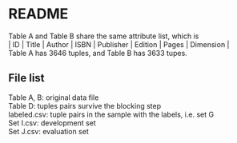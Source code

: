 # README
Table A and Table B share the same attribute list, which is <br>
| ID | Title | Author | ISBN | Publisher | Edition | Pages | Dimension |<br>
Table A has 3646 tuples, and Table B has 3633 tupes.<br>

## File list
Table A, B: original data file <br>
Table D: tuples pairs survive the blocking step <br>
labeled.csv: tuple pairs in the sample with the labels, i.e. set G <br>
Set I.csv: development set <br>
Set J.csv: evaluation set




